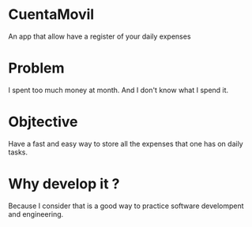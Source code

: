 # CuentaMovil
An app that allow have a register of your daily expenses

# Problem
I spent too much money at month. And I don't know what I spend it.

# Objtective
Have a fast and easy way to store all the expenses that one has on daily tasks.

# Why develop it ?
Because I consider that is a good way to practice software develompent and engineering.
